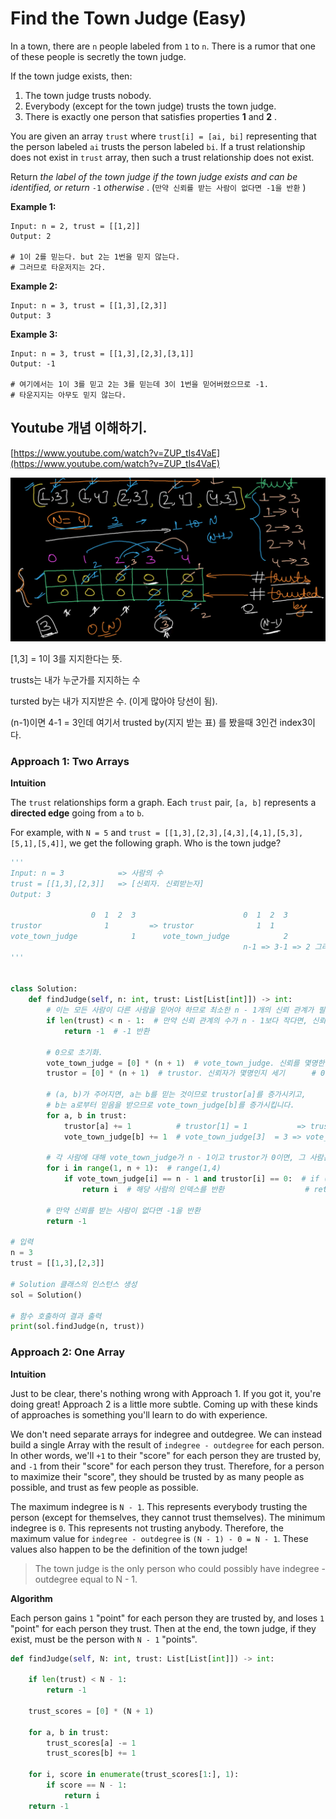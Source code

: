 # **Find the Town Judge (Easy)**

In a town, there are `n` people labeled from `1` to `n`. There is a rumor that one of these people is secretly the town judge.

If the town judge exists, then:

1. The town judge trusts nobody.
2. Everybody (except for the town judge) trusts the town judge.
3. There is exactly one person that satisfies properties **1** and **2** .

You are given an array `trust` where `trust[i] = [ai, bi]` representing that the person labeled `ai` trusts the person labeled `bi`. If a trust relationship does not exist in `trust` array, then such a trust relationship does not exist.

Return _the label of the town judge if the town judge exists and can be identified, or return_ `-1` _otherwise_ . (`만약 신뢰를 받는 사람이 없다면 -1을 반환` )

**Example 1:**

```
Input: n = 2, trust = [[1,2]]
Output: 2

# 1이 2를 믿는다. but 2는 1번을 믿지 않는다.
# 그러므로 타운저지는 2다.
```

**Example 2:**

```
Input: n = 3, trust = [[1,3],[2,3]]
Output: 3
```

**Example 3:**

```
Input: n = 3, trust = [[1,3],[2,3],[3,1]]
Output: -1

# 여기에서는 1이 3를 믿고 2는 3를 믿는데 3이 1번을 믿어버렸으므로 -1.
# 타운지지는 아무도 믿지 않는다.
```

## Youtube 개념 이해하기.

[https://www.youtube.com/watch?v=ZUP_tIs4VaE](https://www.youtube.com/watch?v=ZUP_tIs4VaE)

![1712839053559](image/Find_The_Town_Judge/1712839053559.png)

[1,3] = 1이 3를 지지한다는 뜻.

trusts는 내가 누군가를 지지하는 수

tursted by는 내가 지지받은 수. (이게 많아야 당선이 됨).

(n-1)이면 4-1 = 3인데 여기서 trusted by(지지 받는 표) 를 봤을때 3인건 index3이다.

### **Approach 1: Two Arrays**

**Intuition**

The `trust` relationships form a graph. Each `trust` pair, `[a, b]` represents a **directed edge** going from `a` to `b`.

For example, with `N = 5` and `trust = [[1,3],[2,3],[4,3],[4,1],[5,3],[5,1],[5,4]]`, we get the following graph. Who is the town judge?

```python
'''
Input: n = 3            => 사람의 수
trust = [[1,3],[2,3]]   => [신뢰자. 신뢰받는자]
Output: 3

                  0  1  2  3                        0  1  2  3
trustor              1         => trustor              1  1
vote_town_judge            1      vote_town_judge            2
                                                    n-1 => 3-1 => 2 그러므로 index3 출력.
'''


class Solution:
    def findJudge(self, n: int, trust: List[List[int]]) -> int:
        # 이는 모든 사람이 다른 사람을 믿어야 하므로 최소한 n - 1개의 신뢰 관계가 필요한 조건입니다.
        if len(trust) < n - 1:  # 만약 신뢰 관계의 수가 n - 1보다 작다면, 신뢰를 받는 사람을 찾을 수 없다고 판단.
            return -1  # -1 반환

        # 0으로 초기화.
        vote_town_judge = [0] * (n + 1)  # vote_town_judge. 신뢰를 몇명한테 받앗는지 세기  # 0
        trustor = [0] * (n + 1)  # trustor. 신뢰자가 몇명인지 세기      # 0

        # (a, b)가 주어지면, a는 b를 믿는 것이므로 trustor[a]를 증가시키고,
        # b는 a로부터 믿음을 받으므로 vote_town_judge[b]를 증가시킵니다.
        for a, b in trust:
            trustor[a] += 1          # trustor[1] = 1           => trustor[2] = 1
            vote_town_judge[b] += 1  # vote_town_judge[3]  = 3 => vote_town_judge[3]  = 2

        # 각 사람에 대해 vote_town_judge가 n - 1이고 trustor가 0이면, 그 사람은 모든 다른 사람으로부터 믿음을 받는 유일한 사람으로 판단됩니다.
        for i in range(1, n + 1):  # range(1,4)
            if vote_town_judge[i] == n - 1 and trustor[i] == 0:  # if (vote_town_judge)[3] == 3 and trustor[3]== 0
                return i  # 해당 사람의 인덱스를 반환                  # return 3

        # 만약 신뢰를 받는 사람이 없다면 -1을 반환
        return -1

# 입력
n = 3
trust = [[1,3],[2,3]]

# Solution 클래스의 인스턴스 생성
sol = Solution()

# 함수 호출하여 결과 출력
print(sol.findJudge(n, trust))
```


### **Approach 2: One Array**

**Intuition**

Just to be clear, there's nothing wrong with Approach 1. If you got it, you're doing great! Approach 2 is a little more subtle. Coming up with these kinds of approaches is something you'll learn to do with experience.

We don't need separate arrays for indegree and outdegree. We can instead build a single Array with the result of `indegree - outdegree` for each person. In other words, we'll `+1` to their "score" for each person they are trusted by, and `-1` from their "score" for each person they trust. Therefore, for a person to maximize their "score", they should be trusted by as many people as possible, and trust as few people as possible.

The maximum indegree is `N - 1`. This represents everybody trusting the person (except for themselves, they cannot trust themselves). The minimum indegree is `0`. This represents not trusting anybody. Therefore, the maximum value for `indegree - outdegree` is `(N - 1) - 0 = N - 1`. These values also happen to be the definition of the town judge!

> The town judge is the only person who could possibly have indegree - outdegree equal to N - 1.

**Algorithm**

Each person gains `1` "point" for each person they are trusted by, and loses `1` "point" for each person they trust. Then at the end, the town judge, if they exist, must be the person with `N - 1` "points".

```python
def findJudge(self, N: int, trust: List[List[int]]) -> int:

    if len(trust) < N - 1:
        return -1

    trust_scores = [0] * (N + 1)

    for a, b in trust:
        trust_scores[a] -= 1
        trust_scores[b] += 1
  
    for i, score in enumerate(trust_scores[1:], 1):
        if score == N - 1:
            return i
    return -1
```
